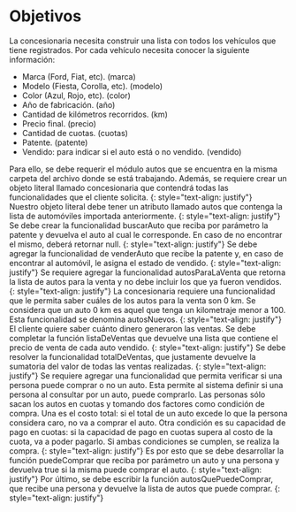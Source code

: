# Objetivos
La concesionaria necesita construir una lista con todos los vehículos que tiene registrados. Por cada vehículo necesita conocer la siguiente información:
+ Marca (Ford, Fiat, etc). (marca)
+ Modelo (Fiesta, Corolla, etc). (modelo)
+ Color (Azul, Rojo, etc). (color)
+ Año de fabricación. (año)
+ Cantidad de kilómetros recorridos. (km)
+ Precio final. (precio)
+ Cantidad de cuotas. (cuotas)
+ Patente. (patente)
+ Vendido: para indicar si el auto está o no vendido. (vendido)


Para ello, se debe requerir el módulo autos que se encuentra en la misma carpeta del archivo donde se está trabajando. Además, se requiere crear un objeto literal llamado 
concesionaria que contendrá todas las funcionalidades que el cliente solicita. 
{: style="text-align: justify"}  
Nuestro objeto literal debe tener un atributo llamado autos que contenga la lista de automóviles importada anteriormente.
{: style="text-align: justify"}
Se debe crear la funcionalidad buscarAuto que reciba por parámetro la patente y devuelva el auto al cual le corresponde. En caso de no encontrar el mismo, deberá 
retornar null.
{: style="text-align: justify"}
Se debe agregar la funcionalidad de venderAuto que recibe la patente y, en caso de encontrar al automóvil, le asigna el estado de vendido.
{: style="text-align: justify"}
Se requiere agregar la funcionalidad autosParaLaVenta que retorna la lista de autos para la venta y no debe incluir los que ya fueron
vendidos.
{: style="text-align: justify"}
La concesionaria requiere una funcionalidad que le permita saber cuáles de los autos para la venta son 0 km. Se considera que un auto 0 km es aquel que tenga 
un kilometraje menor a 100. Esta funcionalidad se denomina autosNuevos.
{: style="text-align: justify"}
El cliente quiere saber cuánto dinero generaron las ventas. Se debe completar la función listaDeVentas que devuelve una lista que contiene el precio de venta de cada 
auto vendido.
{: style="text-align: justify"}
Se debe resolver la funcionalidad totalDeVentas, que justamente devuelve la sumatoria del valor de todas las ventas realizadas. 
{: style="text-align: justify"}
Se requiere agregar una funcionalidad que permita verificar si una persona puede comprar o no un auto. Esta permite al sistema definir si una persona al consultar por un auto, 
puede comprarlo. Las personas sólo sacan los autos en cuotas y tomando dos factores como condición de compra. Una es el costo total: si el total de un auto excede 
lo que la persona considera caro, no va a comprar el auto. Otra condición es su capacidad de pago en cuotas: si la capacidad de pago en cuotas supera al costo de la cuota, 
va a poder pagarlo. Si ambas condiciones se cumplen, se realiza la compra.
{: style="text-align: justify"}
Es por esto que se debe desarrollar la función puedeComprar que reciba por parámetro un auto y una persona y devuelva true si la misma puede comprar el auto.
{: style="text-align: justify"}
Por último, se debe escribir la función autosQuePuedeComprar, que recibe una persona y devuelve la lista de autos que puede comprar.
{: style="text-align: justify"}
